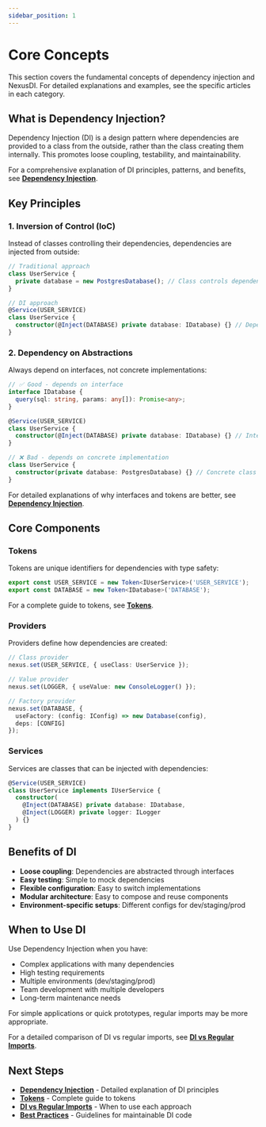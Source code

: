```yaml
---
sidebar_position: 1
---
```


# Core Concepts

This section covers the fundamental concepts of dependency injection and NexusDI. For detailed explanations and examples, see the specific articles in each category.

## What is Dependency Injection?

Dependency Injection (DI) is a design pattern where dependencies are provided to a class from the outside, rather than the class creating them internally. This promotes loose coupling, testability, and maintainability.

For a comprehensive explanation of DI principles, patterns, and benefits, see **[Dependency Injection](./dependency-injection.md)**.

## Key Principles

### 1. Inversion of Control (IoC)

Instead of classes controlling their dependencies, dependencies are injected from outside:

```typescript
// Traditional approach
class UserService {
  private database = new PostgresDatabase(); // Class controls dependencies
}

// DI approach
@Service(USER_SERVICE)
class UserService {
  constructor(@Inject(DATABASE) private database: IDatabase) {} // Dependencies injected
}
```

### 2. Dependency on Abstractions

Always depend on interfaces, not concrete implementations:

```typescript
// ✅ Good - depends on interface
interface IDatabase {
  query(sql: string, params: any[]): Promise<any>;
}

@Service(USER_SERVICE)
class UserService {
  constructor(@Inject(DATABASE) private database: IDatabase) {} // Interface-based
}

// ❌ Bad - depends on concrete implementation
class UserService {
  constructor(private database: PostgresDatabase) {} // Concrete class
}
```

For detailed explanations of why interfaces and tokens are better, see **[Dependency Injection](./dependency-injection.md)**.

## Core Components

### Tokens

Tokens are unique identifiers for dependencies with type safety:

```typescript
export const USER_SERVICE = new Token<IUserService>('USER_SERVICE');
export const DATABASE = new Token<IDatabase>('DATABASE');
```

For a complete guide to tokens, see **[Tokens](./tokens.md)**.

### Providers

Providers define how dependencies are created:

```typescript
// Class provider
nexus.set(USER_SERVICE, { useClass: UserService });

// Value provider
nexus.set(LOGGER, { useValue: new ConsoleLogger() });

// Factory provider
nexus.set(DATABASE, {
  useFactory: (config: IConfig) => new Database(config),
  deps: [CONFIG]
});
```

### Services

Services are classes that can be injected with dependencies:

```typescript
@Service(USER_SERVICE)
class UserService implements IUserService {
  constructor(
    @Inject(DATABASE) private database: IDatabase,
    @Inject(LOGGER) private logger: ILogger
  ) {}
}
```

## Benefits of DI

- **Loose coupling**: Dependencies are abstracted through interfaces
- **Easy testing**: Simple to mock dependencies
- **Flexible configuration**: Easy to switch implementations
- **Modular architecture**: Easy to compose and reuse components
- **Environment-specific setups**: Different configs for dev/staging/prod

## When to Use DI

Use Dependency Injection when you have:
- Complex applications with many dependencies
- High testing requirements
- Multiple environments (dev/staging/prod)
- Team development with multiple developers
- Long-term maintenance needs

For simple applications or quick prototypes, regular imports may be more appropriate.

For a detailed comparison of DI vs regular imports, see **[DI vs Regular Imports](./di-vs-imports.md)**.

## Next Steps

- **[Dependency Injection](./dependency-injection.md)** - Detailed explanation of DI principles
- **[Tokens](./tokens.md)** - Complete guide to tokens
- **[DI vs Regular Imports](./di-vs-imports.md)** - When to use each approach
- **[Best Practices](./best-practices.md)** - Guidelines for maintainable DI code 